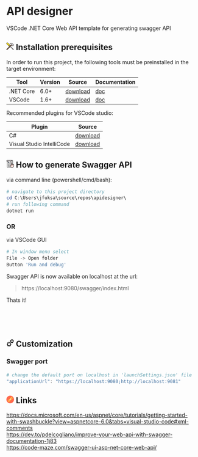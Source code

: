 # API designer

VSCode .NET Core Web API template for generating swagger API

## ![](doc/img/icon_toolbox.png) Installation prerequisites

In order to run this project, the following tools must be preinstalled in the target environment:<br/>

| Tool      | Version | Source                                                  | Documentation                                                    |
|-----------|---------|---------------------------------------------------------|------------------------------------------------------------------|
| .NET Core | 6.0+    | [download](https://dotnet.microsoft.com/en-us/download) | [doc](https://docs.microsoft.com/en-us/dotnet/core/introduction) |
| VSCode    | 1.6+    | [download](https://code.visualstudio.com/download)      | [doc](https://docs.docker.com/get-started/)                      |

Recommended plugins for VSCode studio:

| Plugin                    | Source                                                                                                 |
|---------------------------|--------------------------------------------------------------------------------------------------------|
| C#                        | [download](https://marketplace.visualstudio.com/items?itemName=ms-dotnettools.csharp)                  |
| Visual Studio IntelliCode | [download](https://marketplace.visualstudio.com/items?itemName=VisualStudioExptTeam.vscodeintellicode) |

## ![](doc/img/icon_manual.png) How to generate Swagger API

via command line (powershell/cmd/bash):
```powershell
# navigate to this project directory
cd C:\Users\jfuksa\source\repos\apidesigner\
# run following command
dotnet run
```

### OR

via VSCode GUI
```powershell
# In window menu select 
File -> Open folder
Button 'Run and debug'
```

Swagger API is now available on localhost at the url:
> https://localhost:9080/swagger/index.html

Thats it!

<br/>
<br/>
<br/>

## ![](doc/img/icon_automation.png) Customization
### Swagger port
```powershell
# change the default port on localhost in 'launchSettings.json' file
"applicationUrl": "https://localhost:9080;http://localhost:9081"
```

## ![](doc/img/icon_links.png) Links

https://docs.microsoft.com/en-us/aspnet/core/tutorials/getting-started-with-swashbuckle?view=aspnetcore-6.0&tabs=visual-studio-code#xml-comments  
https://dev.to/pdelcogliano/improve-your-web-api-with-swagger-documentation-1j83  
https://code-maze.com/swagger-ui-asp-net-core-web-api/
